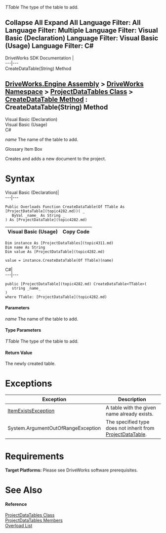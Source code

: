 _TTable_
    The type of the table to add.

Collapse All Expand All Language Filter: All  Language Filter: Multiple  Language Filter: Visual Basic (Declaration) Language Filter: Visual Basic (Usage) Language Filter: C#  
---  
DriveWorks SDK Documentation  |   
---|---  
CreateDataTable<TTable>(String) Method   
  
[DriveWorks.Engine Assembly](topic2156.md) > [DriveWorks Namespace](topic2159.md) > [ProjectDataTables Class](topic4311.md) > [CreateDataTable Method](topic4317.md) : CreateDataTable<TTable>(String) Method  
---  
  
Visual Basic (Declaration)    
Visual Basic (Usage)    
C# 

_name_
    The name of the table to add.

Glossary Item Box

Creates and adds a new document to the project. 

# Syntax

Visual Basic (Declaration)|   
---|---  
      
    
    Public Overloads Function CreateDataTable(Of TTable As [ProjectDataTable](topic4282.md))( _
       ByVal _name_ As String _
    ) As [ProjectDataTable](topic4282.md)  
  
Visual Basic (Usage)| Copy Code  
---|---  
      
    
    Dim instance As [ProjectDataTables](topic4311.md)
    Dim name As String
    Dim value As [ProjectDataTable](topic4282.md)
     
    value = instance.CreateDataTable(Of TTable)(name)  
  
C#|   
---|---  
      
    
    public [ProjectDataTable](topic4282.md) CreateDataTable<TTable>( 
       string _name_
    )
    where TTable: [ProjectDataTable](topic4282.md)  
  
#### Parameters

 _name_
    The name of the table to add.

#### Type Parameters

_TTable_
    The type of the table to add.

#### Return Value

The newly created table.

# Exceptions

Exception| Description  
---|---  
[ItemExistsException](topic3561.md)| A table with the given name already exists.  
System.ArgumentOutOfRangeException| The specified type does not inherit from [ProjectDataTable](topic4282.md).  
  
# Requirements

**Target Platforms:** Please see DriveWorks software prerequisites.

# See Also

#### Reference

[ProjectDataTables Class](topic4311.md)   
[ProjectDataTables Members](topic4312.md)   
[Overload List](topic4317.md)


